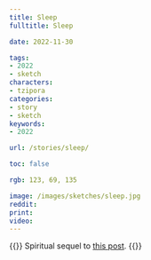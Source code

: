 ```yaml
---
title: Sleep
fulltitle: Sleep

date: 2022-11-30

tags: 
- 2022
- sketch
characters:
- tzipora
categories:
- story
- sketch
keywords:
- 2022

url: /stories/sleep/

toc: false

rgb: 123, 69, 135

image: /images/sketches/sleep.jpg
reddit:
print:
video:
---
```

{{<note caption>}}
Spiritual sequel to [this post](/stories/peace/).
{{</note>}}